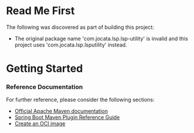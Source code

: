 # Read Me First
The following was discovered as part of building this project:

* The original package name 'com.jocata.lsp.lsp-utility' is invalid and this project uses 'com.jocata.lsp.lsputility' instead.

# Getting Started

### Reference Documentation
For further reference, please consider the following sections:

* [Official Apache Maven documentation](https://maven.apache.org/guides/index.html)
* [Spring Boot Maven Plugin Reference Guide](https://docs.spring.io/spring-boot/docs/2.4.1/maven-plugin/reference/html/)
* [Create an OCI image](https://docs.spring.io/spring-boot/docs/2.4.1/maven-plugin/reference/html/#build-image)

